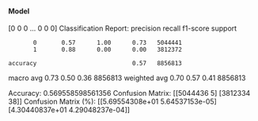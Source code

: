 #### Model
[0 0 0 ... 0 0 0]
Classification Report:
              precision    recall  f1-score   support

           0       0.57      1.00      0.73   5044441
           1       0.88      0.00      0.00   3812372

    accuracy                           0.57   8856813
   macro avg       0.73      0.50      0.36   8856813
weighted avg       0.70      0.57      0.41   8856813

Accuracy: 0.569558598561356
Confusion Matrix:
[[5044436       5]
 [3812334      38]]
Confusion Matrix (%):
[[5.69554308e+01 5.64537153e-05]
 [4.30440837e+01 4.29048237e-04]]
